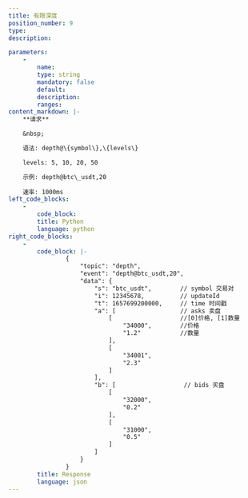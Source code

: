 ```yaml
---
title: 有限深度
position_number: 9
type:
description: 

parameters:
    -
        name:
        type: string
        mandatory: false
        default:
        description:
        ranges:
content_markdown: |-
    **请求**

    &nbsp;

    语法: depth@\{symbol\},\{levels\}

    levels: 5, 10, 20, 50

    示例: depth@btc\_usdt,20
    
    速率: 1000ms
left_code_blocks:
    -
        code_block:
        title: Python
        language: python
right_code_blocks:
    -
        code_block: |-
                {
                    "topic": "depth", 
                    "event": "depth@btc_usdt,20", 
                    "data": {
                        "s": "btc_usdt",        // symbol 交易对
                        "i": 12345678,          // updateId
                        "t": 1657699200000,     // time 时间戳
                        "a": [                  // asks 卖盘
                            [                   //[0]价格, [1]数量
                                "34000",        //价格
                                "1.2"           //数量 
                            ], 
                            [
                                "34001", 
                                "2.3"
                            ]
                        ], 
                        "b": [                   // bids 买盘
                            [
                                "32000", 
                                "0.2"
                            ], 
                            [
                                "31000", 
                                "0.5"
                            ]
                        ]
                    }
                }
        title: Response
        language: json
---
```

